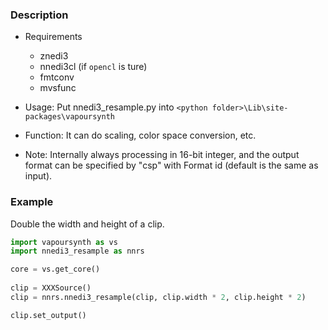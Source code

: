 ### Description

* Requirements
  * znedi3
  * nnedi3cl (if `opencl` is ture)
  * fmtconv
  * mvsfunc

* Usage: Put nnedi3_resample.py into `<python folder>\Lib\site-packages\vapoursynth`

* Function: It can do scaling, color space conversion, etc.

* Note: Internally always processing in 16-bit integer, and the output format can be specified by "csp" with Format id (default is the same as input).

### Example

Double the width and height of a clip.

```python
import vapoursynth as vs
import nnedi3_resample as nnrs

core = vs.get_core()
    
clip = XXXSource()
clip = nnrs.nnedi3_resample(clip, clip.width * 2, clip.height * 2)

clip.set_output()
```